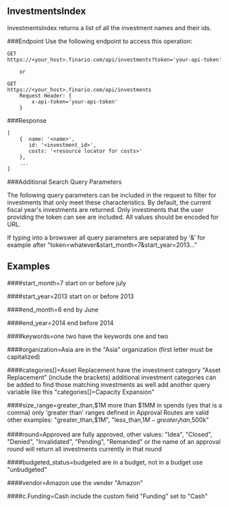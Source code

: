 InvestmentsIndex
----------------
InvestmentsIndex returns a list of all the investment names and their ids.

###Endpoint
Use the following endpoint to access this operation:

	GET
	https://<your_host>.finario.com/api/investments?token='your-api-token'

        or

	GET
    https://<your_host>.finario.com/api/investments
        Request Header: {
            x-api-token='your-api-token'
        }


###Response

    [
        {  name: '<name>',
           id: '<investment_id>',
           costs: '<resource locator for costs>'
        },
        ...
    ]

###Additional Search Query Parameters

The following query parameters can be included in the request to filter for investments that only meet these characteristics. By default, the current fiscal year's investments are returned. Only investments that the user
providing the token can see are included. All values should be encoded for URL. 

If typing into a browswer all query parameters are separated by '&' for example after "token=whatever&start_month=7&start_year=2013..."

Examples
--------

####start_month=7
start on or before july

####start_year=2013
start on or before 2013

####end_month=6
end by June

####end_year=2014
end before 2014

####keywords=one two
have the keywords one and two

####organization=Asia
are in the "Asia" organization (first letter must be capitalized)

####categories[]=Asset Replacement
have the investment category "Asset Replacement" (include the brackets)
additional investment categories can be added to find those matching investments as well
add another query variable like this "categories[]=Capacity Expansion"

####size_range=greater_than,$1M
more than $1MM in spends (yes that is a comma) only 'greater than' ranges defined in Approval Routes are valid 
other examples: "greater_than,$1M", "less_than,$1M-greater_than,$500k"

####round=Approved
are fully approved, other values: "Idea", "Closed", "Denied", "Invalidated", "Pending", "Remanded"
or the name of an approval round will return all investments currently in that round

####budgeted_status=budgeted
are in a budget, not in a budget use "unbudgeted"

####vendor=Amazon
use the vender "Amazon"

####c.Funding=Cash
include the custom field "Funding" set to "Cash"

